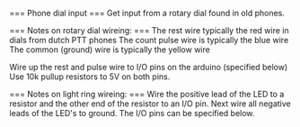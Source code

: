 === Phone dial input ===
Get input from a rotary dial found in old phones.

=== Notes on rotary dial wireing: ===
The rest wire typically the red wire in dials from dutch PTT phones
The count pulse wire is typically the blue wire
The common (ground) wire is typically the yellow wire

Wire up the rest and pulse wire to I/O pins on the arduino (specified below)
Use 10k pullup resistors to 5V on both pins.

=== Notes on light ring wireing: ===
Wire the positive lead of the LED to a resistor and the other end of the resistor to an I/O pin.
Next wire all negative leads of the LED's to ground. The I/O pins can be specified below.